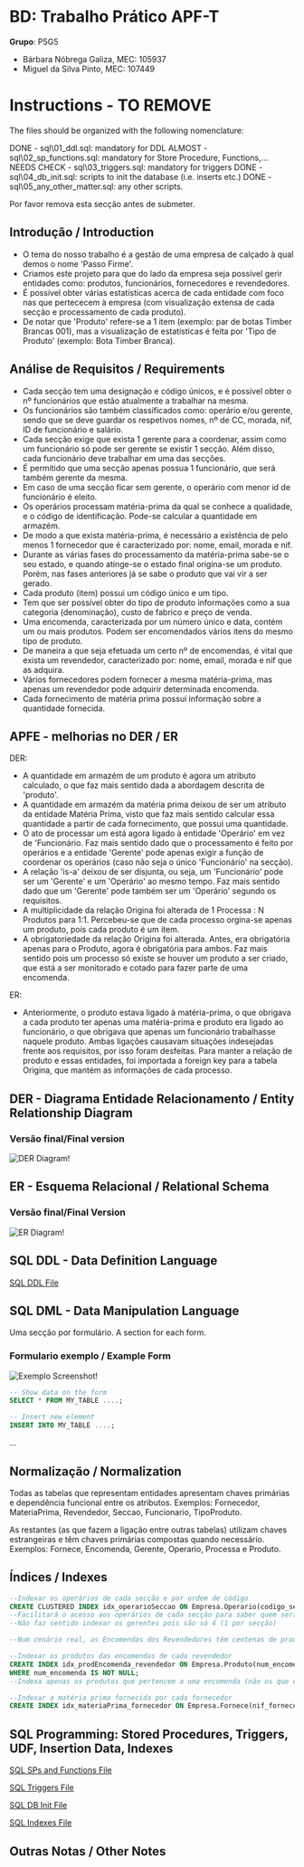 # BD: Trabalho Prático APF-T

**Grupo**: P5G5
- Bárbara Nóbrega Galiza, MEC: 105937
- Miguel da Silva Pinto, MEC: 107449

# Instructions - TO REMOVE

The files should be organized with the following nomenclature:

DONE - sql\01_ddl.sql: mandatory for DDL
ALMOST - sql\02_sp_functions.sql: mandatory for Store Procedure, Functions,... 
NEEDS CHECK - sql\03_triggers.sql: mandatory for triggers
DONE - sql\04_db_init.sql: scripts to init the database (i.e. inserts etc.)
DONE - sql\05_any_other_matter.sql: any other scripts.

Por favor remova esta secção antes de submeter.

## Introdução / Introduction
 
- O tema do nosso trabalho é a gestão de uma empresa de calçado à qual demos o nome 'Passo Firme'.
- Criamos este projeto para que do lado da empresa seja possível gerir entidades como: produtos, funcionários, fornecedores e revendedores.
- É possível obter várias estatísticas acerca de cada entidade com foco nas que pertececem à empresa (com visualização extensa de cada secção e processamento de cada produto).
- De notar que 'Produto' refere-se a 1 item (exemplo: par de botas Timber Brancas 001), mas a visualização de estatísticas é feita por 'Tipo de Produto' (exemplo: Bota Timber Branca).


## ​Análise de Requisitos / Requirements
 
- Cada secção tem uma designação e código únicos, e é possível obter o nº funcionários que estão atualmente a trabalhar na mesma.
- Os funcionários são também classificados como: operário e/ou gerente, sendo que se deve guardar os respetivos nomes, nº de CC, morada, nif, ID de funcionário e salário.
- Cada secção exige que exista 1 gerente para a coordenar, assim como um funcionário só pode ser gerente se existir 1 secção. Além disso, cada funcionário deve trabalhar em uma das secções.
- É permitido que uma secção apenas possua 1 funcionário, que será também gerente da mesma.
- Em caso de uma secção ficar sem gerente, o operário com menor id de funcionário é eleito.
- Os operários processam matéria-prima da qual se conhece a qualidade, e o código de identificação. Pode-se calcular a quantidade em armazém.
- De modo a que exista matéria-prima, é necessário a existência de pelo menos 1 fornecedor que é caracterizado por: nome, email, morada e nif.
- Durante as várias fases do processamento da matéria-prima sabe-se o seu estado, e quando atinge-se o estado final origina-se um produto. Porém, nas fases anteriores já se sabe o produto que vai vir a ser gerado.
- Cada produto (item) possui um código único e um tipo.
- Tem que ser possível obter do tipo de produto informações como a sua categoria (denominação), custo de fabrico e preço de venda. 
- Uma encomenda, caracterizada por um número único e data, contém um ou mais produtos. Podem ser encomendados vários itens do mesmo tipo de produto. 
- De maneira a que seja efetuada um certo nº de encomendas, é vital que exista um revendedor, caracterizado por: nome, email, morada e nif que as adquira.
- Vários fornecedores podem fornecer a mesma matéria-prima, mas apenas um revendedor pode adquirir determinada encomenda.
- Cada fornecimento de matéria prima possui informação sobre a quantidade fornecida.

## APFE - melhorias no DER / ER

DER:
- A quantidade em armazém de um produto é agora um atributo calculado, o que faz mais sentido dada a abordagem descrita de 'produto'.
- A quantidade em armazém da matéria prima deixou de ser um atributo da entidade Matéria Prima, visto que faz mais sentido calcular essa quantidade a partir de cada fornecimento, que possui uma quantidade.
- O ato de processar um está agora ligado à entidade 'Operário' em vez de 'Funcionário. Faz mais sentido dado que o processamento é feito por operários e a entidade 'Gerente' pode apenas exigir a função de coordenar os operários (caso não seja o único 'Funcionário' na secção).
- A relação 'is-a' deixou de ser disjunta, ou seja, um 'Funcionário' pode ser um 'Gerente' e um 'Operário' ao mesmo tempo. Faz mais sentido dado que um 'Gerente' pode também ser um 'Operário' segundo os requisitos.
- A multiplicidade da relação Origina foi alterada de 1 Processa : N Produtos para 1:1. Percebeu-se que de cada processo orgina-se apenas um produto, pois cada produto é um item. 
- A obrigatoriedade da relação Origina foi alterada. Antes, era obrigatória apenas para o Produto, agora é obrigatória para ambos. Faz mais sentido pois um processo só existe se houver um produto a ser criado, que está a ser monitorado e cotado para fazer parte de uma encomenda.

ER: 
- Anteriormente, o produto estava ligado à matéria-prima, o que obrigava a cada produto ter apenas uma matéria-prima e produto era ligado ao funcionário, o que obrigava que apenas um funcionário trabalhasse naquele produto. Ambas ligações causavam situações indesejadas frente aos requisitos, por isso foram desfeitas. Para manter a relação de produto e essas entidades, foi importada a foreign key para a tabela Origina, que mantém as informações de cada processo.


## DER - Diagrama Entidade Relacionamento / Entity Relationship Diagram

### Versão final/Final version

![DER Diagram!](der.jpg "AnImage")

## ER - Esquema Relacional / Relational Schema

### Versão final/Final Version

![ER Diagram!](er.jpg "AnImage")

## ​SQL DDL - Data Definition Language

[SQL DDL File](sql/01_ddl.sql "SQLFileQuestion")

## SQL DML - Data Manipulation Language

Uma secção por formulário.
A section for each form.

### Formulario exemplo / Example Form

![Exemplo Screenshot!](screenshots/screenshot_1.jpg "AnImage")

```sql
-- Show data on the form
SELECT * FROM MY_TABLE ....;

-- Insert new element
INSERT INTO MY_TABLE ....;
```

...

## Normalização / Normalization

Todas as tabelas que representam entidades apresentam chaves primárias e dependência funcional entre os atributos.
Exemplos: Fornecedor, MateriaPrima, Revendedor, Seccao, Funcionario, TipoProduto.

As restantes (as que fazem a ligação entre outras tabelas) utilizam chaves estrangeiras e têm chaves primárias compostas quando necessário.
Exemplos: Fornece, Encomenda, Gerente, Operario, Processa e Produto.

## Índices / Indexes

```sql
--Indexar os operários de cada secção e por ordem de código
CREATE CLUSTERED INDEX idx_operarioSeccao ON Empresa.Operario(codigo_seccao, ID_funcionario);
--Facilitará o acesso aos operários de cada secção para saber quem será o próximo gerente
--Não faz sentido indexar os gerentes pois são só 4 (1 por secção)

--Num cenário real, as Encomendas dos Revendedores têm centenas de produtos, assim como as matérias primas fornecidas, logo criamos os 2 índices abaixo:

--Indexar os produtos das encomendas de cada revendedor
CREATE INDEX idx_prodEncomenda_revendedor ON Empresa.Produto(num_encomenda)
WHERE num_encomenda IS NOT NULL;
--Indexa apenas os produtos que pertencem a uma encomenda (não os que estão em armazém)

--Indexar a matéria prima fornecida por cada fornecedor
CREATE INDEX idx_materiaPrima_fornecedor ON Empresa.Fornece(nif_fornecedor);
```

## SQL Programming: Stored Procedures, Triggers, UDF, Insertion Data, Indexes

[SQL SPs and Functions File](sql/02_sp_functions.sql "SQLFileQuestion")

[SQL Triggers File](sql/03_triggers.sql "SQLFileQuestion")

[SQL DB Init File](sql/04_db_init.sql "SQLFileQuestion")

[SQL Indexes File](sql/05_idx.sql "SQLFileQuestion")

## ​Outras Notas / Other Notes
 